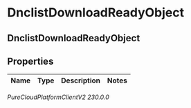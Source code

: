 # DnclistDownloadReadyObject

## DnclistDownloadReadyObject

## Properties

|Name | Type | Description | Notes|
|------------ | ------------- | ------------- | -------------|



_PureCloudPlatformClientV2 230.0.0_

